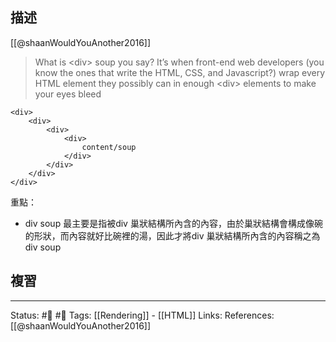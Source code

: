 ## 描述
[[@shaanWouldYouAnother2016]]
> What is \<div\> soup you say? It’s when front-end web developers (you know the ones that write the HTML, CSS, and Javascript?) wrap every HTML element they possibly can in enough \<div\> elements to make your eyes bleed

```
<div>
	<div>
		<div>
			<div>
				content/soup
			</div>
		</div>
	</div>
</div>
```


重點：
- div soup 最主要是指被div 巢狀結構所內含的內容，由於巢狀結構會構成像碗的形狀，而內容就好比碗裡的湯，因此才將div 巢狀結構所內含的內容稱之為div soup


## 複習


---
Status: #🌱 #📓 
Tags:
[[Rendering]] - [[HTML]]
Links:
References:
[[@shaanWouldYouAnother2016]]